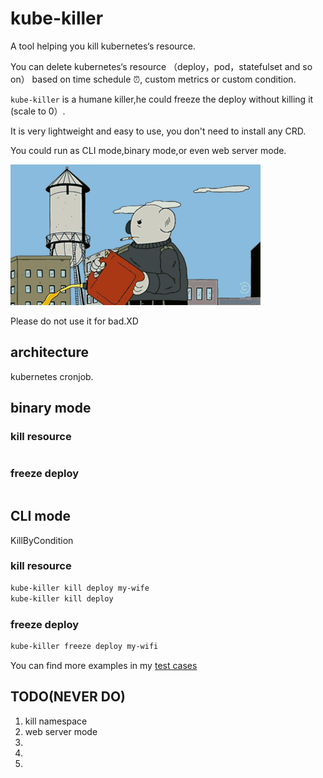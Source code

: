 # kube-killer

A tool helping you kill kubernetes‘s resource.

You can delete kubernetes‘s resource （deploy，pod，statefulset and so on） based on time schedule ⏰,
custom metrics or custom condition.

`kube-killer` is a humane killer,he could freeze the deploy without killing it (scale to 0）.

It is very lightweight and easy to use, you don't need to install any CRD.

You could run as CLI mode,binary mode,or even web server mode.

![image](/doc/img/rm.gif)

Please do not use it for bad.XD

## architecture

kubernetes cronjob.

## binary mode

### kill resource

```go

```

### freeze deploy

```go

```

## CLI mode

KillByCondition

### kill resource

```bash
kube-killer kill deploy my-wife
kube-killer kill deploy 
```

### freeze deploy

```bash
kube-killer freeze deploy my-wifi

```

You can find more examples in my [test cases]()


## TODO(NEVER DO)

1. kill namespace
1. web server mode
1. 
1. 
1. 